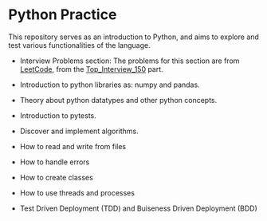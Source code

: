 # Python Practice

This repository serves as an introduction to Python, and aims to explore and test various functionalities of the language.

- Interview Problems section:
    The problems for this section are from [LeetCode](https://leetcode.com), from the [Top_Interview_150](https://leetcode.com/studyplan/top-interview-150/) part.

- Introduction to python libraries as: numpy and pandas.
- Theory about python datatypes and other python concepts.
- Introduction to pytests.
- Discover and implement algorithms.
- How to read and write from files
- How to handle errors
- How to create classes
- How to use threads and processes
- Test Driven Deployment (TDD) and Buiseness Driven Deployment (BDD)